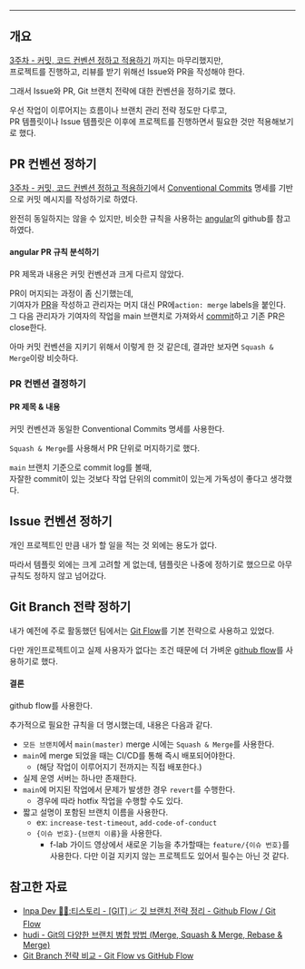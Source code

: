 - - -

## 개요 

[3주차 - 커밋, 코드 컨벤션 정하고 적용하기](flab/week3/3주차%20-%20커밋,%20코드%20컨벤션%20정하고%20적용하기.md) 까지는 마무리했지만,   
프로젝트를 진행하고, 리뷰를 받기 위해선 Issue와 PR을 작성해야 한다. 

그래서 Issue와 PR, Git 브랜치 전략에 대한 컨벤션을 정하기로 했다.

우선 작업이 이루어지는 흐름이나 브랜치 관리 전략 정도만 다루고,   
PR 템플릿이나 Issue 템플릿은 이후에 프로젝트를 진행하면서 필요한 것만 적용해보기로 했다.


## PR 컨벤션 정하기

[3주차 - 커밋, 코드 컨벤션 정하고 적용하기](flab/week3/3주차%20-%20커밋,%20코드%20컨벤션%20정하고%20적용하기.md)에서 [Conventional Commits](https://www.conventionalcommits.org/ko/v1.0.0/) 명세를 기반으로 커밋 메시지를 작성하기로 하였다.

완전히 동일하지는 않을 수 있지만, 비슷한 규칙을 사용하는 [angular](https://github.com/angular/angular)의 github를 참고하였다.

#### angular PR 규칙 분석하기

PR 제목과 내용은 커밋 컨벤션과 크게 다르지 않았다.

PR이 머지되는 과정이 좀 신기했는데,    
기여자가 [PR](https://github.com/angular/angular/pull/54746)을 작성하고 관리자는 머지 대신 PR에`action: merge` labels을 붙인다.  
그 다음 관리자가 기여자의 작업을 main 브랜치로 가져와서 [commit](https://github.com/angular/angular/commit/2258ac7a32bf83dc3e33a7ff9526b501ea95e33d)하고 기존 PR은 close한다. 

아마 커밋 컨벤션을 지키기 위해서 이렇게 한 것 같은데, 결과만 보자면 `Squash & Merge`이랑 비슷하다.

### PR 컨벤션 결정하기
#### PR 제목 & 내용 
커밋 컨벤션과 동일한 Conventional Commits 명세를 사용한다. 

`Squash & Merge`를 사용해서 PR 단위로 머지하기로 했다.

`main` 브랜치 기준으로 commit log를 볼때,  
자잘한 commit이 있는 것보다 작업 단위의 commit이 있는게 가독성이 좋다고 생각했다. 

## Issue 컨벤션 정하기
개인 프로젝트인 만큼 내가 할 일을 적는 것 외에는 용도가 없다.

따라서 템플릿 외에는 크게 고려할 게 없는데, 템플릿은 나중에 정하기로 했으므로 아무 규칙도 정하지 않고 넘어갔다.

## Git Branch 전략 정하기

내가 예전에 주로 활동했던 팀에서는 [Git Flow](https://techblog.woowahan.com/2553/)를 기본 전략으로 사용하고 있었다.

다만 개인프로젝트이고 실제 사용자가 없다는 조건 때문에 더 가벼운 [github flow](https://docs.github.com/en/get-started/using-github/github-flow)를 사용하기로 했다.

#### 결론

github flow를 사용한다. 

추가적으로 필요한 규칙을 더 명시했는데, 내용은 다음과 같다.
- `모든 브랜치`에서 `main(master)` merge 시에는 `Squash & Merge`를 사용한다.
- `main`에 merge 되었을 때는 CI/CD를 통해 즉시 배포되어야한다. 
	- (해당 작업이 이루어지기 전까지는 직접 배포한다.)
- 실제 운영 서버는 하나만 존재한다. 
- `main`에 머지된 작업에서 문제가 발생한 경우 `revert`를 수행한다.
	- 경우에 따라 hotfix 작업을 수행할 수도 있다.
- 짧고 설명이 포함된 브랜치 이름을 사용한다. 
	- ex: `increase-test-timeout`, `add-code-of-conduct`
	- `{이슈 번호}-{브랜치 이름}`을 사용한다.
		- f-lab 가이드 영상에서 새로운 기능을 추가할때는 `feature/{이슈 번호}`를 사용한다. 다만 이걸 지키지 않는 프로젝트도 있어서 필수는 아닌 것 같다.

## 참고한 자료
- [Inpa Dev 👨‍💻:티스토리 - [GIT] 📈 깃 브랜치 전략 정리 - Github Flow / Git Flow](https://inpa.tistory.com/entry/GIT-%E2%9A%A1%EF%B8%8F-github-flow-git-flow-%F0%9F%93%88-%EB%B8%8C%EB%9E%9C%EC%B9%98-%EC%A0%84%EB%9E%B5) 
- [hudi - Git의 다양한 브랜치 병합 방법 (Merge, Squash & Merge, Rebase & Merge)](https://hudi.blog/git-merge-squash-rebase/) 
- [Git Branch 전략 비교 - Git Flow vs GitHub Flow](https://devocean.sk.com/blog/techBoardDetail.do?ID=165571&boardType=techBlog)
